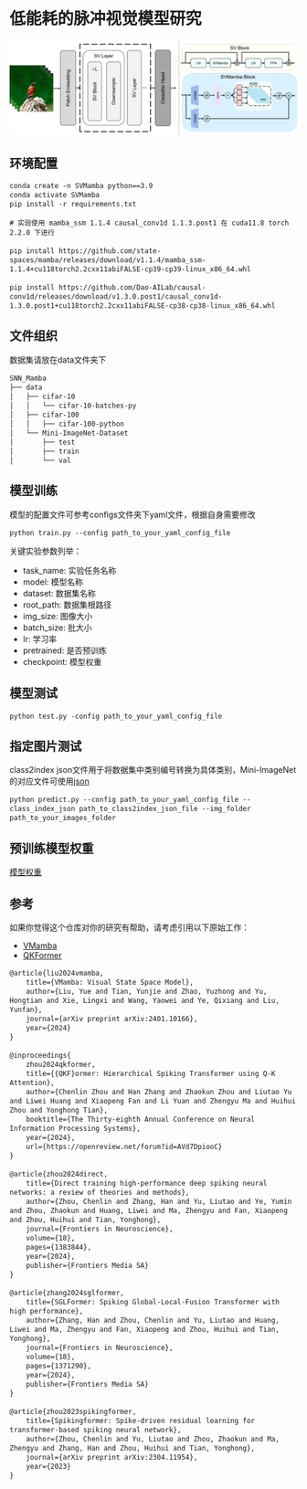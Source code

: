 # 低能耗的脉冲视觉模型研究
![SVMamba](figs/architecture.png)
## 环境配置
```
conda create -n SVMamba python==3.9
conda activate SVMamba
pip install -r requirements.txt

# 实验使用 mamba_ssm 1.1.4 causal_conv1d 1.1.3.post1 在 cuda11.8 torch 2.2.0 下进行

pip install https://github.com/state-spaces/mamba/releases/download/v1.1.4/mamba_ssm-1.1.4+cu118torch2.2cxx11abiFALSE-cp39-cp39-linux_x86_64.whl

pip install https://github.com/Dao-AILab/causal-conv1d/releases/download/v1.3.0.post1/causal_conv1d-1.3.0.post1+cu118torch2.2cxx11abiFALSE-cp38-cp38-linux_x86_64.whl
```

## 文件组织
数据集请放在data文件夹下
```
SNN_Mamba
├── data
│   ├── cifar-10
│   │   └── cifar-10-batches-py
│   ├── cifar-100
│   │   ├── cifar-100-python
│   └── Mini-ImageNet-Dataset
│       ├── test
│       ├── train
│       └── val
```

## 模型训练
模型的配置文件可参考configs文件夹下yaml文件，根据自身需要修改
```
python train.py --config path_to_your_yaml_config_file
```
关键实验参数列举：
- task_name: 实验任务名称
- model: 模型名称
- dataset: 数据集名称
- root_path: 数据集根路径
- img_size: 图像大小
- batch_size: 批大小
- lr: 学习率
- pretrained: 是否预训练
- checkpoint: 模型权重
## 模型测试
```
python test.py -config path_to_your_yaml_config_file
```
## 指定图片测试
class2index json文件用于将数据集中类别编号转换为具体类别，Mini-ImageNet的对应文件可使用[json](https://drive.google.com/file/d/1LXD84iNkVhWxHhozJW_K2e9H9meKHNm5/view?usp=drive_link)
```
python predict.py --config path_to_your_yaml_config_file --class_index_json path_to_class2index_json_file --img_folder path_to_your_images_folder
```
## 预训练模型权重
[模型权重](https://drive.google.com/file/d/1LZq5TSvojybLq5AYEj0uLhz8tlY0h7Fb/view?usp=sharing)

## 参考
如果你觉得这个仓库对你的研究有帮助，请考虑引用以下原始工作：
- [VMamba](https://github.com/MzeroMiko/VMamba)
- [QKFormer](https://github.com/zhouchenlin2096/QKFormer/tree/master)
```
@article{liu2024vmamba,
    title={VMamba: Visual State Space Model},
    author={Liu, Yue and Tian, Yunjie and Zhao, Yuzhong and Yu, Hongtian and Xie, Lingxi and Wang, Yaowei and Ye, Qixiang and Liu, Yunfan},
    journal={arXiv preprint arXiv:2401.10166},
    year={2024}
}

@inproceedings{
    zhou2024qkformer,
    title={{QKF}ormer: Hierarchical Spiking Transformer using Q-K Attention},
    author={Chenlin Zhou and Han Zhang and Zhaokun Zhou and Liutao Yu and Liwei Huang and Xiaopeng Fan and Li Yuan and Zhengyu Ma and Huihui Zhou and Yonghong Tian},
    booktitle={The Thirty-eighth Annual Conference on Neural Information Processing Systems},
    year={2024},
    url={https://openreview.net/forum?id=AVd7DpiooC}
}

@article{zhou2024direct,
    title={Direct training high-performance deep spiking neural networks: a review of theories and methods},
    author={Zhou, Chenlin and Zhang, Han and Yu, Liutao and Ye, Yumin and Zhou, Zhaokun and Huang, Liwei and Ma, Zhengyu and Fan, Xiaopeng and Zhou, Huihui and Tian, Yonghong},
    journal={Frontiers in Neuroscience},
    volume={18},
    pages={1383844},
    year={2024},
    publisher={Frontiers Media SA}
}

@article{zhang2024sglformer,
    title={SGLFormer: Spiking Global-Local-Fusion Transformer with high performance},
    author={Zhang, Han and Zhou, Chenlin and Yu, Liutao and Huang, Liwei and Ma, Zhengyu and Fan, Xiaopeng and Zhou, Huihui and Tian, Yonghong},
    journal={Frontiers in Neuroscience},
    volume={18},
    pages={1371290},
    year={2024},
    publisher={Frontiers Media SA}
}

@article{zhou2023spikingformer,
    title={Spikingformer: Spike-driven residual learning for transformer-based spiking neural network},
    author={Zhou, Chenlin and Yu, Liutao and Zhou, Zhaokun and Ma, Zhengyu and Zhang, Han and Zhou, Huihui and Tian, Yonghong},
    journal={arXiv preprint arXiv:2304.11954},
    year={2023}
}
```
